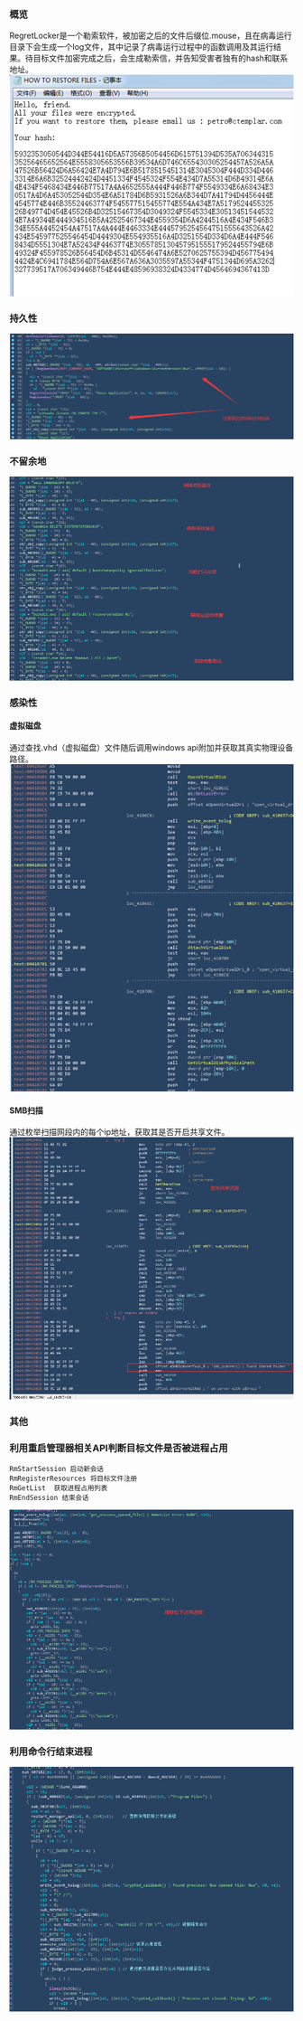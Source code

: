 ### 概览
RegretLocker是一个勒索软件，被加密之后的文件后缀位.mouse，且在病毒运行目录下会生成一个log文件，其中记录了病毒运行过程中的函数调用及其运行结果。待目标文件加密完成之后，会生成勒索信，并告知受害者独有的hash和联系地址。
![](./ransom_letter.png)

### 持久性
![](./chijiu.png)


### 不留余地

![](./wuqing.png)


### 感染性
#### 虚拟磁盘
通过查找.vhd（虚拟磁盘）文件随后调用windows api附加并获取其真实物理设备路径。
![](./vhd.png)


#### SMB扫描
通过枚举扫描网段内的每个ip地址，获取其是否开启共享文件。 
![](./SMB_scan.png)

### 其他
### 利用重启管理器相关API判断目标文件是否被进程占用
```
RmStartSession 启动新会话
RmRegisterResources 将目标文件注册
RmGetList  获取进程占用列表
RmEndSession 结束会话
```
![](./other1.png)
### 利用命令行结束进程
![](./other2.png)
